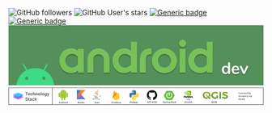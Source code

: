  
![GitHub followers](https://img.shields.io/github/followers/ravi5175?label=FOLLOWERS&logo=GitHub)
![GitHub User's stars](https://img.shields.io/github/stars/ravi5175?color=yellow&logo=github)
[![Generic badge](https://img.shields.io/badge/DEVELOPER-android-Green?logo=Android)]()
[![Generic badge](https://img.shields.io/badge/DISCORD-Ravi%236797-navy?logo=Discord)](https://shields.io/)
![](images/android_developer.png)
![](images/tech_stack.png)

